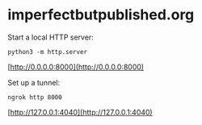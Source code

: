 # imperfectbutpublished.org

Start a local HTTP server:

    python3 -m http.server

[http://0.0.0.0:8000](http://0.0.0.0:8000)

Set up a tunnel:

    ngrok http 8000

[http://127.0.0.1:4040](http://127.0.0.1:4040)
